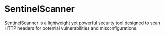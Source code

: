 # SentinelScanner
SentinelScanner is a lightweight yet powerful security tool designed to scan HTTP headers for potential vulnerabilities and misconfigurations.
